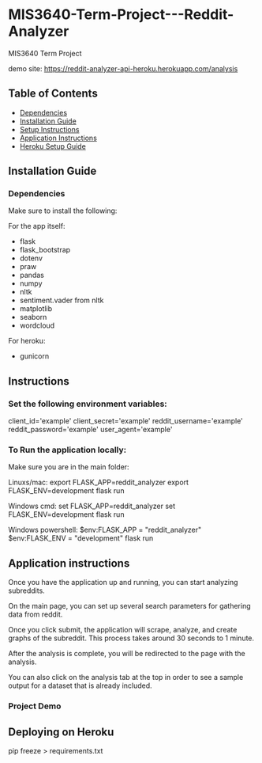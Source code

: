 # MIS3640-Term-Project---Reddit-Analyzer
MIS3640 Term Project

demo site:
https://reddit-analyzer-api-heroku.herokuapp.com/analysis

## Table of Contents

- [Dependencies](#Dependencies)
- [Installation Guide](#Installation)
- [Setup Instructions](#Setup)
- [Application Instructions](#Application)
- [Heroku Setup Guide](#Heroku)

## <a name="Dependencies">Installation Guide</a>

### Dependencies
Make sure to install the following:

For the app itself:

- flask
- flask_bootstrap 
- dotenv
- praw
- pandas
- numpy
- nltk
- sentiment.vader from nltk
- matplotlib
- seaborn
- wordcloud

For heroku:

- gunicorn

## <a name="Installation">Instructions</a>

### Set the following environment variables:

client_id='example'
client_secret='example'
reddit_username='example'
reddit_password='example'
user_agent='example'

### To Run the application locally:
Make sure you are in the main folder:

Linuxs/mac:
export FLASK_APP=reddit_analyzer
export FLASK_ENV=development
flask run

Windows cmd:
set FLASK_APP=reddit_analyzer
set FLASK_ENV=development
flask run

Windows powershell:
$env:FLASK_APP = "reddit_analyzer"
$env:FLASK_ENV = "development"
flask run

## <a name="Application">Application instructions</a>

Once you have the application up and running, you can start analyzing subreddits.

On the main page, you can set up several search parameters for gathering data from reddit.

Once you click submit, the application will scrape, analyze, and create graphs of the subreddit. This process takes around 30 seconds to 1 minute.

After the analysis is complete, you will be redirected to the page with the analysis.

You can also click on the analysis tab at the top in order to see a sample output for a dataset that is already included.

### Project Demo

## <a name="Heroku">Deploying on Heroku</a>
pip freeze > requirements.txt


